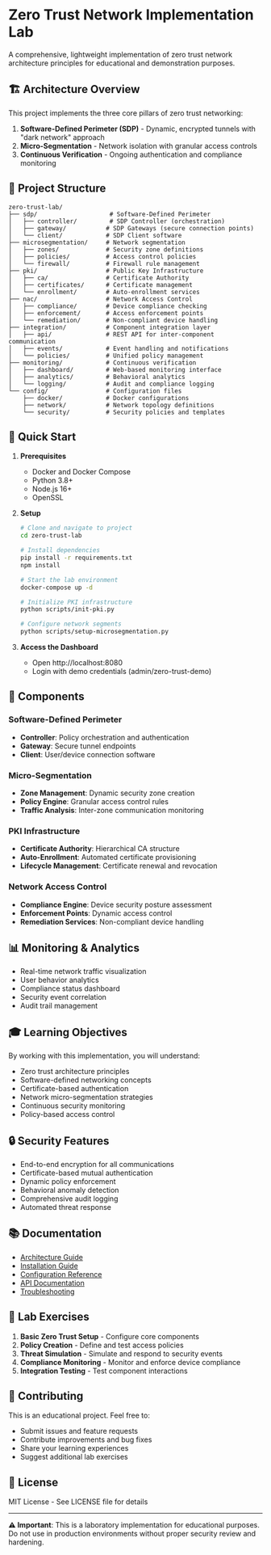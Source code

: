 # Zero Trust Network Implementation Lab

A comprehensive, lightweight implementation of zero trust network architecture principles for educational and demonstration purposes.

## 🏗️ Architecture Overview

This project implements the three core pillars of zero trust networking:

1. **Software-Defined Perimeter (SDP)** - Dynamic, encrypted tunnels with "dark network" approach
2. **Micro-Segmentation** - Network isolation with granular access controls
3. **Continuous Verification** - Ongoing authentication and compliance monitoring

## 📁 Project Structure

```
zero-trust-lab/
├── sdp/                    # Software-Defined Perimeter
│   ├── controller/         # SDP Controller (orchestration)
│   ├── gateway/           # SDP Gateways (secure connection points)
│   └── client/            # SDP Client software
├── microsegmentation/     # Network segmentation
│   ├── zones/             # Security zone definitions
│   ├── policies/          # Access control policies
│   └── firewall/          # Firewall rule management
├── pki/                   # Public Key Infrastructure
│   ├── ca/                # Certificate Authority
│   ├── certificates/      # Certificate management
│   └── enrollment/        # Auto-enrollment services
├── nac/                   # Network Access Control
│   ├── compliance/        # Device compliance checking
│   ├── enforcement/       # Access enforcement points
│   └── remediation/       # Non-compliant device handling
├── integration/           # Component integration layer
│   ├── api/               # REST API for inter-component communication
│   ├── events/            # Event handling and notifications
│   └── policies/          # Unified policy management
├── monitoring/            # Continuous verification
│   ├── dashboard/         # Web-based monitoring interface
│   ├── analytics/         # Behavioral analytics
│   └── logging/           # Audit and compliance logging
└── config/                # Configuration files
    ├── docker/            # Docker configurations
    ├── network/           # Network topology definitions
    └── security/          # Security policies and templates
```

## 🚀 Quick Start

1. **Prerequisites**
   - Docker and Docker Compose
   - Python 3.8+
   - Node.js 16+
   - OpenSSL

2. **Setup**
   ```bash
   # Clone and navigate to project
   cd zero-trust-lab
   
   # Install dependencies
   pip install -r requirements.txt
   npm install
   
   # Start the lab environment
   docker-compose up -d
   
   # Initialize PKI infrastructure
   python scripts/init-pki.py
   
   # Configure network segments
   python scripts/setup-microsegmentation.py
   ```

3. **Access the Dashboard**
   - Open http://localhost:8080
   - Login with demo credentials (admin/zero-trust-demo)

## 🔧 Components

### Software-Defined Perimeter
- **Controller**: Policy orchestration and authentication
- **Gateway**: Secure tunnel endpoints
- **Client**: User/device connection software

### Micro-Segmentation
- **Zone Management**: Dynamic security zone creation
- **Policy Engine**: Granular access control rules
- **Traffic Analysis**: Inter-zone communication monitoring

### PKI Infrastructure
- **Certificate Authority**: Hierarchical CA structure
- **Auto-Enrollment**: Automated certificate provisioning
- **Lifecycle Management**: Certificate renewal and revocation

### Network Access Control
- **Compliance Engine**: Device security posture assessment
- **Enforcement Points**: Dynamic access control
- **Remediation Services**: Non-compliant device handling

## 📊 Monitoring & Analytics

- Real-time network traffic visualization
- User behavior analytics
- Compliance status dashboard
- Security event correlation
- Audit trail management

## 🎓 Learning Objectives

By working with this implementation, you will understand:

- Zero trust architecture principles
- Software-defined networking concepts
- Certificate-based authentication
- Network micro-segmentation strategies
- Continuous security monitoring
- Policy-based access control

## 🔒 Security Features

- End-to-end encryption for all communications
- Certificate-based mutual authentication
- Dynamic policy enforcement
- Behavioral anomaly detection
- Comprehensive audit logging
- Automated threat response

## 📚 Documentation

- [Architecture Guide](docs/architecture.md)
- [Installation Guide](docs/installation.md)
- [Configuration Reference](docs/configuration.md)
- [API Documentation](docs/api.md)
- [Troubleshooting](docs/troubleshooting.md)

## 🧪 Lab Exercises

1. **Basic Zero Trust Setup** - Configure core components
2. **Policy Creation** - Define and test access policies
3. **Threat Simulation** - Simulate and respond to security events
4. **Compliance Monitoring** - Monitor and enforce device compliance
5. **Integration Testing** - Test component interactions

## 🤝 Contributing

This is an educational project. Feel free to:
- Submit issues and feature requests
- Contribute improvements and bug fixes
- Share your learning experiences
- Suggest additional lab exercises

## 📄 License

MIT License - See LICENSE file for details

---

**⚠️ Important**: This is a laboratory implementation for educational purposes. Do not use in production environments without proper security review and hardening.
